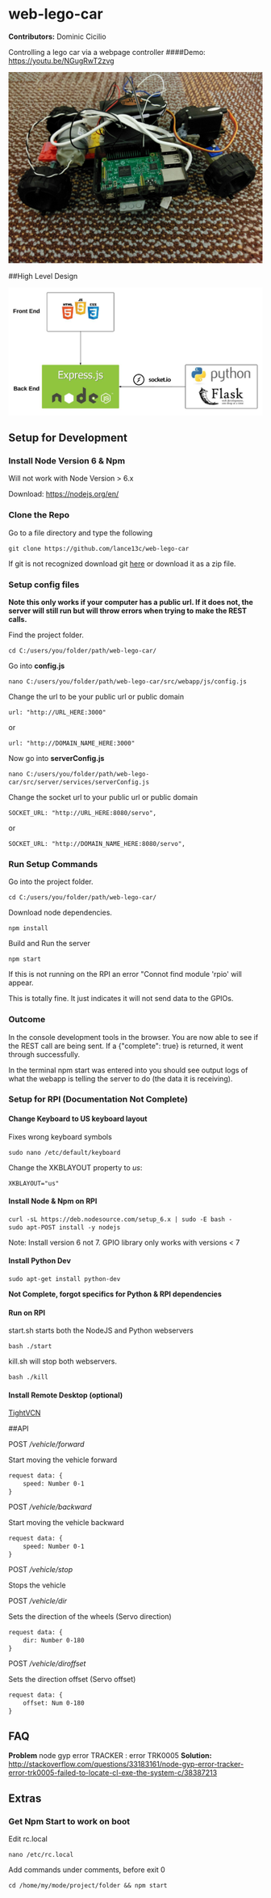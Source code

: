 # web-lego-car
**Contributors:** Dominic Cicilio

Controlling a lego car via a webpage controller
####Demo: https://youtu.be/NGugRwT2zvg

![Finished Vehicle Image](https://raw.githubusercontent.com/lance13c/web-lego-car/master/images/0.jpg)


##High Level Design

![High Level Design Image](https://raw.githubusercontent.com/lance13c/web-lego-car/master/images/HLD.png)

## Setup for Development

### Install Node Version 6 & Npm
Will not work with Node Version > 6.x

Download: https://nodejs.org/en/

### Clone the Repo

Go to a file directory and type the following

    git clone https://github.com/lance13c/web-lego-car
    
If git is not recognized download git [here](https://git-scm.com/download) or download it as a zip file.


### Setup config files

**Note this only works if your computer has a public url. If it does not, the server will
still run but will throw errors when trying to make the REST calls.**

Find the project folder.

    cd C:/users/you/folder/path/web-lego-car/
    
Go into **config.js**
    
    nano C:/users/you/folder/path/web-lego-car/src/webapp/js/config.js
    
Change the url to be your public url or public domain

    url: "http://URL_HERE:3000"
    
or

    url: "http://DOMAIN_NAME_HERE:3000"
    
Now go into **serverConfig.js**

    nano C:/users/you/folder/path/web-lego-car/src/server/services/serverConfig.js

Change the socket url to your public url or public domain

    SOCKET_URL: "http://URL_HERE:8080/servo",
    
or

    SOCKET_URL: "http://DOMAIN_NAME_HERE:8080/servo",

### Run Setup Commands

Go into the project folder.

    cd C:/users/you/folder/path/web-lego-car/
   
Download node dependencies.

    npm install
    
Build and Run the server

    npm start
    
    
If this is not running on the RPI an error "Connot find module 'rpio' will appear.

This is totally fine. It just indicates it will not send data to the GPIOs.


### Outcome

In the console development tools in the browser.
You are now able to see if the REST call are being sent. 
If a {"complete": true} is returned, it went through successfully. 

In the terminal npm start was entered into you should see output logs of what
the webapp is telling the server to do (the data it is receiving). 





### Setup for RPI (Documentation Not Complete)

#### Change Keyboard to US keyboard layout 
Fixes wrong keyboard symbols

    sudo nano /etc/default/keyboard
    
Change the XKBLAYOUT property to _us_:

    XKBLAYOUT="us"
    
#### Install Node & Npm on RPI
	curl -sL https://deb.nodesource.com/setup_6.x | sudo -E bash -
	sudo apt-POST install -y nodejs
	
Note: Install version 6 not 7. GPIO library only works with versions < 7

#### Install Python Dev

    sudo apt-get install python-dev

**Not Complete, forgot specifics for Python & RPI dependencies**

#### Run on RPI

start.sh starts both the NodeJS and Python webservers

    bash ./start

kill.sh will stop both webservers.

    bash ./kill
    
#### Install Remote Desktop (optional)

[TightVCN](https://eltechs.com/3-ways-to-run-a-remote-desktop-on-raspberry-pi/)



##API

POST */vehicle/forward*

Start moving the vehicle forward

    request data: {
        speed: Number 0-1
    }
    
POST */vehicle/backward*

Start moving the vehicle backward

    request data: {
        speed: Number 0-1
    }
    
POST */vehicle/stop*

Stops the vehicle
    
POST */vehicle/dir*

Sets the direction of the wheels (Servo direction)

    request data: {
        dir: Number 0-180
    }
    
POST */vehicle/diroffset*

Sets the direction offset (Servo offset)

    request data: {
        offset: Num 0-180
    }
    
    
    
## FAQ

**Problem** node gyp error TRACKER : error TRK0005
**Solution:** http://stackoverflow.com/questions/33183161/node-gyp-error-tracker-error-trk0005-failed-to-locate-cl-exe-the-system-c/38387213

## Extras

### Get Npm Start to work on boot

Edit rc.local

    nano /etc/rc.local
    
Add commands under comments, before exit 0

    cd /home/my/mode/project/folder && npm start